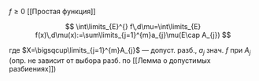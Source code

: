 $f\geqslant0$ [[Простая функция]]

$$
\int\limits_{E}^{} f\,d\mu=\int\limits_{E} f(x)\,d\mu(x):=\sum\limits_{j=1}^{m}a_{j}\mu(E\cap A_{j})
$$

где $X=\bigsqcup\limits_{j=1}^{m}A_{j}$ — допуст. разб., $a_{j}$ знач. $f$ при $A_{j}$ (опр. не зависит от выбора разб. по [[Лемма о допустимых разбиениях]])